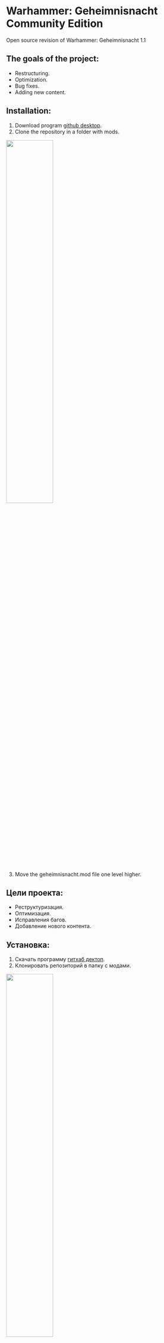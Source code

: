 # Warhammer: Geheimnisnacht Community Edition

Open source revision of Warhammer: Geheimnisnacht 1.1

## The goals of the project:
+ Restructuring.
+ Optimization.
+ Bug fixes.
+ Adding new content.

## Installation:
<ol>
  <li>Download program <a href="https://desktop.github.com/">github desktop</a>.</li>
  <li><div>Clone the repository in a folder with mods.</li>
</ol>
<img src="http://puu.sh/x7un9/0a162151d1.jpg" width="50%">
<ol>
  <li value="3">Move the geheimnisnacht.mod file one level higher.</li>
</ol>


## Цели проекта:
+ Реструктуризация.
+ Оптимизация.
+ Исправления багов.
+ Добавление нового контента.

## Установка:
<ol>
  <li>Скачать программу <a href="https://desktop.github.com/">гитхаб дектоп</a>.</li>
  <li><div>Клонировать репозиторий в папку с модами.</li>
</ol>
<img src="http://puu.sh/x7un9/0a162151d1.jpg" width="50%">
<ol>
  <li value="3">Перенести файл geheimnisnacht.mod на уровень выше.</li>
</ol>
